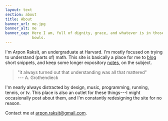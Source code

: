 ```yaml
---
layout: text
section: about
title: About
banner_url: me.jpg
banner_alt: me
banner_cap: Here I am, full of dignity, grace, and whatever is in those
            bowls.
---
```


I'm Arpon Raksit, an undergraduate at Harvard. I'm mostly focused on
trying to understand (parts of) math. This site is basically a place
for me to [blog][blog] short snippets, and keep some longer expository
[notes][notes], on the subject.

> "it always turned out that understanding was all that mattered"  
> --- A. Grothendieck

I'm nearly always distracted by design, music, programming, running,
tennis, or tv. This place is also an outlet for these things---I might
occasionally post about them, and I'm constantly redesigning the site
for no reason.

Contact me at [arpon.raksit@gmail.com][mail].


[blog]: /blog/
[notes]: /notes/
[mail]: mailto:arpon.raksit@gmail.com

  

